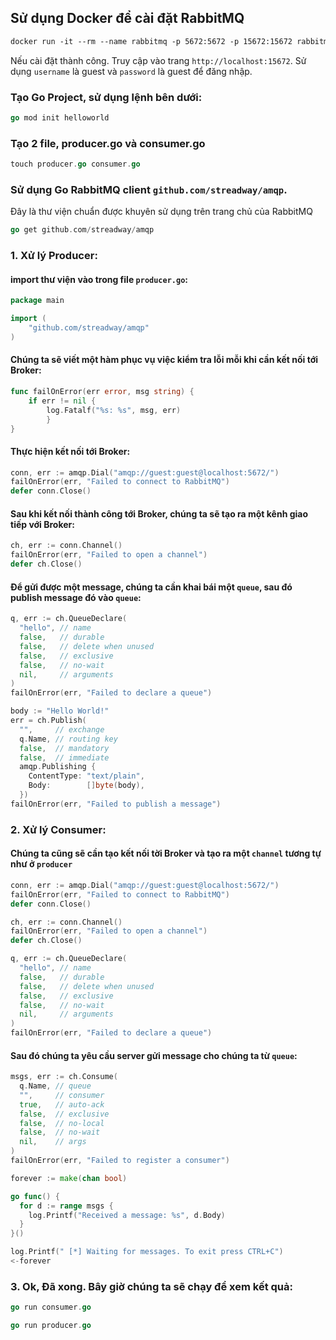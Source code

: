 ## Sử dụng Docker để cài đặt RabbitMQ

```dockerfile
docker run -it --rm --name rabbitmq -p 5672:5672 -p 15672:15672 rabbitmq:3-management
```

Nếu cài đặt thành công. Truy cập vào trang `http://localhost:15672`. Sử dụng `username` là guest và `password` là guest để đăng nhập.

### Tạo Go Project, sử dụng lệnh bên dưới:

```go
go mod init helloworld
```

### Tạo 2 file, producer.go và consumer.go
```go
touch producer.go consumer.go
```

### Sử dụng Go RabbitMQ client `github.com/streadway/amqp`.
Đây là thư viện chuẩn được khuyên sử dụng trên trang chủ của RabbitMQ

```go
go get github.com/streadway/amqp
```

### 1. Xử lý Producer:
#### import thư viện vào trong file `producer.go`:
```go
package main

import (
	"github.com/streadway/amqp"
)
```

#### Chúng ta sẽ viết một hàm phục vụ việc kiểm tra lỗi mỗi khi cần kết nối tới Broker:
```go
func failOnError(err error, msg string) {
	if err != nil {
		log.Fatalf("%s: %s", msg, err)
        }
}
```
#### Thực hiện kết nối tới Broker:
```go
conn, err := amqp.Dial("amqp://guest:guest@localhost:5672/")
failOnError(err, "Failed to connect to RabbitMQ")
defer conn.Close()
```

#### Sau khi kết nối thành công tới Broker, chúng ta sẽ tạo ra một kênh giao tiếp với Broker:
```go
ch, err := conn.Channel()
failOnError(err, "Failed to open a channel")
defer ch.Close()
```

#### Để gửi được một message, chúng ta cần khai bái một `queue`, sau đó publish message đó vào `queue`:
```go
q, err := ch.QueueDeclare(
  "hello", // name
  false,   // durable
  false,   // delete when unused
  false,   // exclusive
  false,   // no-wait
  nil,     // arguments
)
failOnError(err, "Failed to declare a queue")

body := "Hello World!"
err = ch.Publish(
  "",     // exchange
  q.Name, // routing key
  false,  // mandatory
  false,  // immediate
  amqp.Publishing {
    ContentType: "text/plain",
    Body:        []byte(body),
  })
failOnError(err, "Failed to publish a message")
```
### 2. Xử lý Consumer:
#### Chúng ta cũng sẽ cần tạo kết nối tời Broker và tạo ra một `channel` tương tự như ở `producer`
```go
conn, err := amqp.Dial("amqp://guest:guest@localhost:5672/")
failOnError(err, "Failed to connect to RabbitMQ")
defer conn.Close()

ch, err := conn.Channel()
failOnError(err, "Failed to open a channel")
defer ch.Close()

q, err := ch.QueueDeclare(
  "hello", // name
  false,   // durable
  false,   // delete when unused
  false,   // exclusive
  false,   // no-wait
  nil,     // arguments
)
failOnError(err, "Failed to declare a queue")
```

#### Sau đó chúng ta yêu cầu server gửi message cho chúng ta từ `queue`:
```go
msgs, err := ch.Consume(
  q.Name, // queue
  "",     // consumer
  true,   // auto-ack
  false,  // exclusive
  false,  // no-local
  false,  // no-wait
  nil,    // args
)
failOnError(err, "Failed to register a consumer")

forever := make(chan bool)

go func() {
  for d := range msgs {
    log.Printf("Received a message: %s", d.Body)
  }
}()

log.Printf(" [*] Waiting for messages. To exit press CTRL+C")
<-forever
```

### 3. Ok, Đã xong. Bây giờ chúng ta sẽ chạy để xem kết quả:
```go
go run consumer.go
```

```go
go run producer.go
```


